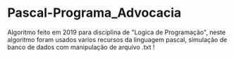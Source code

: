 # Pascal-Programa_Advocacia
 Algoritmo feito em 2019 para disciplina de "Logica de Programação", neste algoritmo foram usados varios recursos da linguagem pascal, simulação de banco de dados com manipulação de arquivo .txt !
